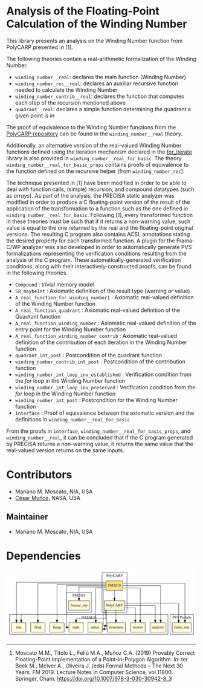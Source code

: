 # Analysis of the Floating-Point Calculation of the Winding Number 

This library presents an analysis on the Winding Number function from PolyCARP presented in [1].

The following theories contain a real-arithmetic formalization of the Winding Number.

* `winding_number__real`: declares the main function (Winding Number)
* `winding_number_rec__real`: declares an auxiliar recursive function needed to calculate the Winding Number
* `winding_number_contrib__real`: declares the function that computes each step of the recursion mentioned above
* `quadrant__real`: declares a simple function determining the quadrant a given point is in

The proof of equivalence to the Winding Number functions from the [PolyCARP repository] can be found in the `winding_number__real` theory.

Additionally, an alternative version of the real-valued Winding Number functions defined using the iteration mechanism declared in the [for_iterate] library is also provided in `winding_number__real_for_basic`. The theory `winding_number__real_for_basic_props` contains proofs of equivalence to the function defined on the recursive helper (from `winding_number_rec`).

The technique presented in [1] have been modified in order to be able to deal with function calls, (simple) recursion, and compound datatypes (such as _arrays_). As part of the analysis, the PRECiSA static analyzer was modified in order to produce a C floating-point version of the result of the application of the transformation to a function such as the one defined in `winding_number__real_for_basic`. Following [1], every transformed function in these theories must be such that if it returns a non-warning value, such value is equal to the one returned by the real and the floating-point original versions. The resulting C program also contains ACSL annotations stating the desired property for each transformed function. A plugin for the Frama-C/WP analyzer was also developed in order to automatically generate PVS formalizations representing the verification conditions resulting from the analysis of the C program. These automatically-generated verification conditions, along with their interactively-constructed proofs, can be found in the following theories.

* `Compound` : trivial memory model
* `S8_maybeInt` : Axiomatic definition of the result type (warning or value)
* `A_real_function_for_winding_number1` : Axiomatic real-valued definition of the Winding Number function
* `A_real_function_quadrant` : Axiomatic real-valued definition of the Quadrant function
* `A_real_function_winding_number` : Axiomatic real-valued definition of the entry point for the Winding Number function
* `A_real_function_winding_number_contrib` : Axiomatic real-valued definition of the contribution of each iteration in the Winding Number function
* `quadrant_int_post` : Postcondition of the quadrant function
* `winding_number_contrib_int_post` : Postcondition of the contribution function
* `winding_number_int_loop_inv_established` : Verification condition from the _for_ loop in the Winding Number function
* `winding_number_int_loop_inv_preserved` : Verification condition from the _for_ loop in the Winding Number function
* `winding_number_int_post` : Postcondition for the Winding Number function
* `interface` : Proof of equivalence between the axiomatic version and the definitions in `winding_number__real_for_basic`

From the proofs in `interface`,  `winding_number__real_for_basic_props`, and `winding_number__real`, it can be concluded that if the C program generated by PRECiSA returns a non-warning value, it returns the same value that the real-valued version returns on the same inputs.

# Contributors
* Mariano M. Moscato, NIA, USA
* [César Muñoz](http://shemesh.larc.nasa.gov/people/cam), NASA, USA

## Maintainer
* Mariano M. Moscato, NIA, USA

# Dependencies

![dependency graph](./FM2019.svg "Dependency Graph")

---

1. Moscato M.M., Titolo L., Feliú M.A., Muñoz C.A. (2019) Provably Correct Floating-Point Implementation of a Point-in-Polygon Algorithm. In: ter Beek M., McIver A., Oliveira J. (eds) Formal Methods – The Next 30 Years. FM 2019. Lecture Notes in Computer Science, vol 11800. Springer, Cham. https://doi.org/10.1007/978-3-030-30942-8_3

[PolyCARP repository]: ../PolyCARP/polygon_contain.pvs

[high-level floating-point formalization from the NASALib]: https://github.com/nasa/pvslib/tree/master/float

[for_iterate]: https://github.com/nasa/pvslib/blob/master/structures/for_iterate.pvs
